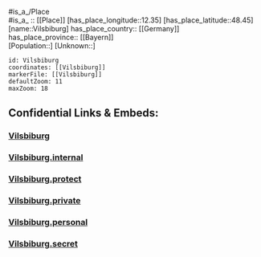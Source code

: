 ﻿---
location: [48.45,12.35] 
mapzoom: [7,12] 
mapmarker: city 
type: City
tags:
- geo/City


SpocWebEntityId: 35308
isDeleted: false
confidential: public

---
#is_a_/Place  
#is_a_ :: [[Place]] 
[has_place_longitude::12.35] 
[has_place_latitude::48.45] 
[name::Vilsbiburg] 
has_place_country:: [[Germany]]  
has_place_province:: [[Bayern]]  
[Population::] 
[Unknown::] 


```leaflet
id: Vilsbiburg
coordinates: [[Vilsbiburg]] 
markerFile: [[Vilsbiburg]] 
defaultZoom: 11 
maxZoom: 18
```


## Confidential Links & Embeds: 

### [Vilsbiburg](/_public/Earth/Continent/Europe/Europe~Central/Germany/Germany~West/Bayern/counties~Bayern/Landshut/cities~Landshut/Vilsbiburg.md) 

### [Vilsbiburg.internal](/_internal/Earth/Continent/Europe/Europe~Central/Germany/Germany~West/Bayern/counties~Bayern/Landshut/cities~Landshut/Vilsbiburg.internal.md) 

### [Vilsbiburg.protect](/_protect/Earth/Continent/Europe/Europe~Central/Germany/Germany~West/Bayern/counties~Bayern/Landshut/cities~Landshut/Vilsbiburg.protect.md) 

### [Vilsbiburg.private](/_private/Earth/Continent/Europe/Europe~Central/Germany/Germany~West/Bayern/counties~Bayern/Landshut/cities~Landshut/Vilsbiburg.private.md) 

### [Vilsbiburg.personal](/_personal/Earth/Continent/Europe/Europe~Central/Germany/Germany~West/Bayern/counties~Bayern/Landshut/cities~Landshut/Vilsbiburg.personal.md) 

### [Vilsbiburg.secret](/_secret/Earth/Continent/Europe/Europe~Central/Germany/Germany~West/Bayern/counties~Bayern/Landshut/cities~Landshut/Vilsbiburg.secret.md) 
